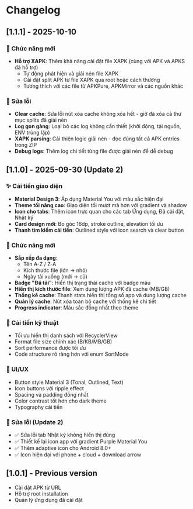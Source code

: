 # Changelog

## [1.1.1] - 2025-10-10
### 🎯 Chức năng mới
- **Hỗ trợ XAPK**: Thêm khả năng cài đặt file XAPK (cùng với APK và APKS đã hỗ trợ)
  - Tự động phát hiện và giải nén file XAPK
  - Cài đặt split APK từ file XAPK qua root hoặc cách thường
  - Tương thích với các file từ APKPure, APKMirror và các nguồn khác

### 🐛 Sửa lỗi
- **Clear cache**: Sửa lỗi nút xóa cache không xóa hết - giờ đã xóa cả thư mục splits đã giải nén
- **Log gọn gàng**: Loại bỏ các log không cần thiết (khởi động, tải nguồn, ENV trùng lặp)
- **XAPK parsing**: Cải thiện logic giải nén - đọc đúng tất cả APK entries trong ZIP
- **Debug logs**: Thêm log chi tiết từng file được giải nén để dễ debug

## [1.1.0] - 2025-09-30 (Update 2)

### ✨ Cải tiến giao diện
- **Material Design 3**: Áp dụng Material You với màu sắc hiện đại
- **Theme tối nâng cao**: Giao diện tối mượt mà hơn với gradient và shadow
- **Icon cho tabs**: Thêm icon trực quan cho các tab Ứng dụng, Đã cài đặt, Nhật ký
- **Card design mới**: Bo góc 16dp, stroke outline, elevation tối ưu
- **Thanh tìm kiếm cải tiến**: Outlined style với icon search và clear button

### 🎯 Chức năng mới
- **Sắp xếp đa dạng**:
  - Tên A-Z / Z-A
  - Kích thước file (lớn → nhỏ)
  - Ngày tải xuống (mới → cũ)
- **Badge "Đã tải"**: Hiển thị trạng thái cache với badge màu
- **Hiển thị kích thước file**: Xem dung lượng APK đã cache (MB/GB)
- **Thống kê cache**: Thanh stats hiển thị tổng số app và dung lượng cache
- **Quản lý cache**: Nút xóa toàn bộ cache với thống kê chi tiết
- **Progress indicator**: Màu sắc đồng nhất theo theme

### 🔧 Cải tiến kỹ thuật
- Tối ưu hiển thị danh sách với RecyclerView
- Format file size chính xác (B/KB/MB/GB)
- Sort performance được tối ưu
- Code structure rõ ràng hơn với enum SortMode

### 🎨 UI/UX
- Button style Material 3 (Tonal, Outlined, Text)
- Icon buttons với ripple effect
- Spacing và padding đồng nhất
- Color contrast tốt hơn cho dark theme
- Typography cải tiến

### 🐛 Sửa lỗi (Update 2)
- ✅ Sửa lỗi tab Nhật ký không hiển thị đúng
- ✅ Thiết kế lại icon app với gradient Purple Material You
- ✅ Thêm adaptive icon cho Android 8.0+
- ✅ Icon hiện đại với phone + cloud + download arrow

## [1.0.1] - Previous version
- Cài đặt APK từ URL
- Hỗ trợ root installation
- Quản lý ứng dụng đã cài đặt
